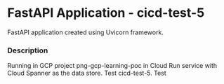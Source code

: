 # FastAPI Application - cicd-test-5
FastAPI application created using Uvicorn framework.

### Description
Running in GCP project png-gcp-learning-poc in Cloud Run service with Cloud Spanner as the data store. Test cicd-test-5.
Test
